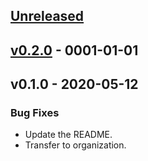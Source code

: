 <a name="unreleased"></a>
## [Unreleased]


<a name="v0.2.0"></a>
## [v0.2.0] - 0001-01-01

<a name="v0.1.0"></a>
## v0.1.0 - 2020-05-12
### Bug Fixes
- Update the README.
- Transfer to organization.


[Unreleased]: /compare/v0.2.0...HEAD
[v0.2.0]: /compare/v0.1.0...v0.2.0
